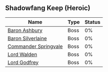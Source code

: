 ## Shadowfang Keep (Heroic)

| Name | Type | Status |
| --- | --- | --- |
| [Baron Ashbury](Baron%20Ashbury) | Boss | 0% |
| [Baron Silverlaine](Baron%20Silverlaine) | Boss | 0% |
| [Commander Springvale](Commander%20Springvale) | Boss | 0% |
| [Lord Walden](Lord%20Walden) | Boss | 0% |
| [Lord Godfrey](Lord%20Godfrey) | Boss | 0% |
